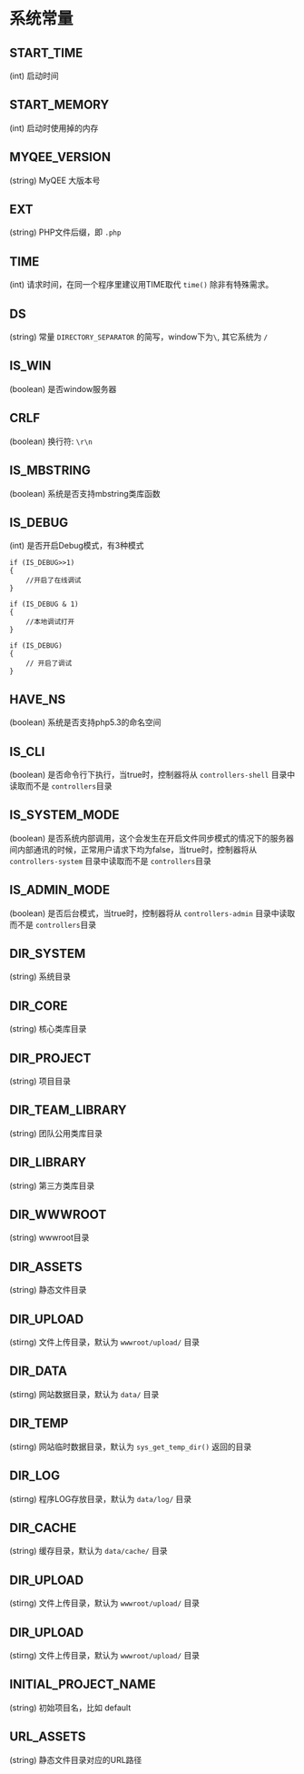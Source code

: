 # 系统常量

## START_TIME
(int) 启动时间

## START_MEMORY
(int) 启动时使用掉的内存

## MYQEE_VERSION
(string) MyQEE 大版本号

## EXT
(string) PHP文件后缀，即 `.php`

## TIME
(int) 请求时间，在同一个程序里建议用TIME取代 `time()` 除非有特殊需求。

## DS
(string) 常量 `DIRECTORY_SEPARATOR` 的简写，window下为`\`, 其它系统为 `/`

## IS_WIN
(boolean) 是否window服务器

## CRLF
(boolean) 换行符: `\r\n`

## IS_MBSTRING
(boolean) 系统是否支持mbstring类库函数


## IS_DEBUG
(int) 是否开启Debug模式，有3种模式

    if (IS_DEBUG>>1)
    {
        //开启了在线调试
    }
   
    if (IS_DEBUG & 1)
    {
        //本地调试打开
    }
    
    if (IS_DEBUG)
    {
        // 开启了调试
    }


## HAVE_NS
(boolean) 系统是否支持php5.3的命名空间

## IS_CLI
(boolean) 是否命令行下执行，当true时，控制器将从 `controllers-shell` 目录中读取而不是 `controllers`目录

## IS_SYSTEM_MODE
(boolean) 是否系统内部调用，这个会发生在开启文件同步模式的情况下的服务器间内部通讯的时候，正常用户请求下均为false，当true时，控制器将从 `controllers-system` 目录中读取而不是 `controllers`目录

## IS_ADMIN_MODE
(boolean) 是否后台模式，当true时，控制器将从 `controllers-admin` 目录中读取而不是 `controllers`目录

## DIR_SYSTEM
(string) 系统目录

## DIR_CORE
(string) 核心类库目录

## DIR_PROJECT
(string) 项目目录

## DIR_TEAM_LIBRARY
(string) 团队公用类库目录

## DIR_LIBRARY
(string) 第三方类库目录

## DIR_WWWROOT
(string) wwwroot目录

## DIR_ASSETS
(string) 静态文件目录

## DIR_UPLOAD
(stirng) 文件上传目录，默认为 `wwwroot/upload/` 目录

## DIR_DATA
(stirng) 网站数据目录，默认为 `data/` 目录

## DIR_TEMP
(stirng) 网站临时数据目录，默认为 `sys_get_temp_dir()` 返回的目录

## DIR_LOG
(stirng) 程序LOG存放目录，默认为 `data/log/` 目录

## DIR_CACHE
(string) 缓存目录，默认为 `data/cache/` 目录

## DIR_UPLOAD
(stirng) 文件上传目录，默认为 `wwwroot/upload/` 目录

## DIR_UPLOAD
(stirng) 文件上传目录，默认为 `wwwroot/upload/` 目录


## INITIAL_PROJECT_NAME
(string) 初始项目名，比如 default

## URL_ASSETS
(string) 静态文件目录对应的URL路径

